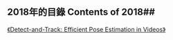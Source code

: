 ## 2018年的目錄 Contents of 2018##

[《Detect-and-Track: Efficient Pose Estimation in Videos》](October/26.md)

